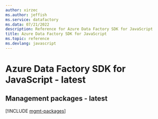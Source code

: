```yaml
---
author: xirzec
ms.author: jeffish
ms.service: datafactory
ms.data: 07/21/2022
description: Reference for Azure Data Factory SDK for JavaScript
title: Azure Data Factory SDK for JavaScript
ms.topic: reference
ms.devlang: javascript
---
```

# Azure Data Factory SDK for JavaScript - latest

## Management packages - latest
[!INCLUDE [mgmt-packages](data-factory-mgmt-index.md)]